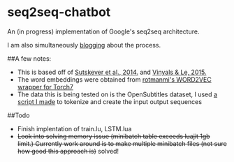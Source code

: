 # seq2seq-chatbot
An (in progress) implementation of Google's seq2seq architecture.

I am also simultaneously [blogging](http://domkaukinen.com/tag/seq2seq/) about the process.

##A few notes:

- This is based off of [Sutskever et al., 2014.](http://arxiv.org/abs/1409.3215) and [Vinyals & Le, 2015.](http://arxiv.org/pdf/1506.05869v1.pdf)
- The word embeddings were obtained from [rotmanmi's WORD2VEC wrapper for Torch7](https://github.com/rotmanmi/word2vec.torch)
- The data this is being tested on is the OpenSubtitles dataset, I used [a script I made](https://github.com/inikdom/opensubtitles-parser) to tokenize and create the input output sequences
 

##Todo

- Finish implentation of train.lu, LSTM.lua
- <del>Look into solving memory issue (minibatch table exceeds luajit 1gb limit.) Currently work around is to make multiple minibatch files (not sure how good this approach is)</del> solved!
